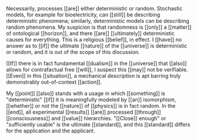 Necessarily, processes [[are]] either deterministic or random. Stochastic models, for example for bioelectricity, can [[still]] be describing deterministic phenomena; similarly, deterministic models can be describing random phenomena. My suspicion is that randomness is [[only]] a [[matter]] of ontological [[horizon]], and there [[are]] [[ultimately]] deterministic causes for everything. This is a religious [[belief]], in effect. I [[have]] no answer as to [[if]] the ultimate [[nature]] of the [[universe]] is deterministic or random, and it is out of the scope of this discussion.  
  
[[If]] there is in fact fundamental [[dualism]] in the [[universe]] that [[also]] allows for contrafactual free [[will]], I suspect this [[may]] not be verifiable. [[Even]] in this [[situation]], a mechanical description is apt barring truly demonstrably out-of-context [[action]].  
  
My [[point]] [[also]] stands with a usage in which [[something]] is "deterministic" [[if]] it is meaningfully modeled by [[an]] isomorphism, [[whether]] or not the [[nature]] of [[physics]] is in fact random. In the [[end]], all experimental [[results]] [[are]] processed [[through]] [[consciousness]] and [[value]] hierarchies. "[[Close]] enough" or "sufficiently usable" is the ultimate [[standard]], and this [[standard]] differs for the application and the applicant.